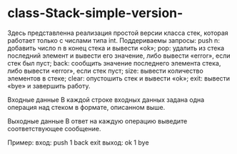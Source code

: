 # class-Stack-simple-version-
Здесь представленна реализация простой версии класса стек, которая работает только с числами типа int.
Поддериваемы запросы:
push n: добавить число n в конец стека и вывести «ok»;
pop: удалить из стека последний элемент и вывести его значение, либо вывести «error», если стек был пуст;
back: сообщить значение последнего элемента стека, либо вывести «error», если стек пуст;
size: вывести количество элементов в стеке;
clear: опустошить стек и вывести «ok»;
exit: вывести «bye» и завершить работу.

Входные данные
В каждой строке входных данных задана одна операция над стеком в формате, описанном выше.

Выходные данные
В ответ на каждую операцию выведите соответствующее сообщение.

Пример:
вход:
push 1
back
exit
выход:
ok
1
bye
